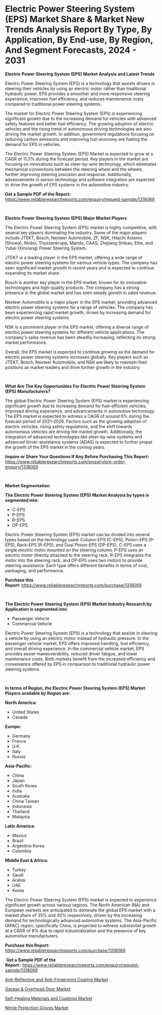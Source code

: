 <p><h1>Electric Power Steering System (EPS) Market Share & Market New Trends Analysis Report By Type, By Application, By End-use, By Region, And Segment Forecasts, 2024 - 2031</h1></p><p><strong>Electric Power Steering System (EPS) Market Analysis and Latest Trends</strong></p>
<p><p>Electric Power Steering System (EPS) is a technology that assists drivers in steering their vehicles by using an electric motor rather than traditional hydraulic power. EPS provides a smoother and more responsive steering experience, improves fuel efficiency, and reduces maintenance costs compared to traditional power steering systems.</p><p>The market for Electric Power Steering System (EPS) is experiencing significant growth due to the increasing demand for vehicles with advanced safety features and better fuel efficiency. The growing adoption of electric vehicles and the rising trend of autonomous driving technologies are also driving the market growth. In addition, government regulations focusing on reducing carbon emissions and improving fuel economy are fueling the demand for EPS in vehicles.</p><p>The Electric Power Steering System (EPS) Market is expected to grow at a CAGR of 11.3% during the forecast period. Key players in the market are focusing on innovations such as steer-by-wire technology, which eliminates mechanical connections between the steering wheel and the wheels, further improving steering precision and response. Additionally, advancements in sensor technology and software integration are expected to drive the growth of EPS systems in the automotive industry.</p></p>
<p><strong>Get a Sample PDF of the Report:&nbsp;</strong> <a href="https://www.reliableresearchreports.com/enquiry/request-sample/1318069">https://www.reliableresearchreports.com/enquiry/request-sample/1318069</a></p>
<p>&nbsp;</p>
<p><strong>Electric Power Steering System (EPS) Major Market Players</strong></p>
<p><p>The Electric Power Steering System (EPS) market is highly competitive, with several key players dominating the industry. Some of the major players include JTEKT, Bosch, Nexteer Automobile, ZF, NSK, Hitachi Astemo (Showa), Mobis, Thyssenkrupp, Mando, CAAS, Zhejiang Shibao, Elite, and Yubei (Xinxiang) Power Steering System.</p><p>JTEKT is a leading player in the EPS market, offering a wide range of electric power steering systems for various vehicle types. The company has seen significant market growth in recent years and is expected to continue expanding its market share.</p><p>Bosch is another key player in the EPS market, known for its innovative technologies and high-quality products. The company has a strong presence in the global market and has seen steady growth in sales revenue.</p><p>Nexteer Automobile is a major player in the EPS market, providing advanced electric power steering systems for a range of vehicles. The company has been experiencing rapid market growth, driven by increasing demand for electric power steering systems.</p><p>NSK is a prominent player in the EPS market, offering a diverse range of electric power steering systems for different vehicle applications. The company's sales revenue has been steadily increasing, reflecting its strong market performance.</p><p>Overall, the EPS market is expected to continue growing as the demand for electric power steering systems increases globally. Key players such as JTEKT, Bosch, Nexteer Automobile, and NSK are likely to maintain their positions as market leaders and drive further growth in the industry.</p></p>
<p>&nbsp;</p>
<p><strong>What Are The Key Opportunities For Electric Power Steering System (EPS) Manufacturers?</strong></p>
<p><p>The global Electric Power Steering System (EPS) market is experiencing significant growth due to increasing demand for fuel-efficient vehicles, improved driving experience, and advancements in automotive technology. The EPS market is expected to witness a CAGR of around 6% during the forecast period of 2021-2026. Factors such as the growing adoption of electric vehicles, rising safety regulations, and the shift towards autonomous vehicles are driving the market growth. Additionally, the integration of advanced technologies like steer-by-wire systems and advanced driver-assistance systems (ADAS) is expected to further propel the growth of the EPS market in the coming years.</p></p>
<p><strong>Inquire or Share Your Questions If Any Before Purchasing This Report:</strong> <a href="https://www.reliableresearchreports.com/enquiry/pre-order-enquiry/1318069">https://www.reliableresearchreports.com/enquiry/pre-order-enquiry/1318069</a></p>
<p>&nbsp;</p>
<p><strong>Market Segmentation</strong></p>
<p><strong>The Electric Power Steering System (EPS) Market Analysis by types is segmented into:</strong></p>
<p><ul><li>C-EPS</li><li>P-EPS</li><li>R-EPS</li><li>DP-EPS</li></ul></p>
<p><p>Electric Power Steering System (EPS) market can be divided into several types based on the technology used: Column-EPS (C-EPS), Pinion-EPS (P-EPS), Rack-EPS (R-EPS), and Dual Pinion-EPS (DP-EPS). C-EPS uses a single electric motor mounted on the steering column, P-EPS uses an electric motor directly attached to the steering rack, R-EPS integrates the motor into the steering rack, and DP-EPS uses two motors to provide steering assistance. Each type offers different benefits in terms of cost, packaging, and performance.</p></p>
<p><strong>Purchase this Report:&nbsp;</strong><a href="https://www.reliableresearchreports.com/purchase/1318069">https://www.reliableresearchreports.com/purchase/1318069</a></p>
<p>&nbsp;</p>
<p><strong>The Electric Power Steering System (EPS) Market Industry Research by Application is segmented into:</strong></p>
<p><ul><li>Passenger Vehicle</li><li>Commercial Vehicle</li></ul></p>
<p><p>Electric Power Steering System (EPS) is a technology that assists in steering a vehicle by using an electric motor instead of hydraulic pressure. In the passenger vehicle market, EPS offers improved handling, fuel efficiency, and overall driving experience. In the commercial vehicle market, EPS provides easier maneuverability, reduced driver fatigue, and lower maintenance costs. Both markets benefit from the increased efficiency and convenience offered by EPS in comparison to traditional hydraulic power steering systems.</p></p>
<p>&nbsp;</p>
<p><strong>In terms of Region, the Electric Power Steering System (EPS) Market Players available by Region are:</strong></p>
<p>
    <p> <strong> North America: </strong>
        <ul>
            <li>United States</li>
            <li>Canada</li>
        </ul>
        </p> 
    <p> <strong> Europe: </strong>
        <ul>
            <li>Germany</li>
            <li>France</li>
            <li>U.K.</li>
            <li>Italy</li>
            <li>Russia</li>
        </ul>
        </p> 
    <p> <strong> Asia-Pacific: </strong>
        <ul>
            <li>China</li>
            <li>Japan</li>
            <li>South Korea</li>
            <li>India</li>
            <li>Australia</li>
            <li>China Taiwan</li>
            <li>Indonesia</li>
            <li>Thailand</li>
            <li>Malaysia</li>
        </ul>
        </p> 
    <p> <strong> Latin America: </strong>
        <ul>
            <li>Mexico</li>
            <li>Brazil</li>
            <li>Argentina Korea</li>
            <li>Colombia</li>
        </ul>
        </p> 
    <p> <strong> Middle East & Africa: </strong>
        <ul>
            <li>Turkey</li>
            <li>Saudi</li>
            <li>Arabia</li>
            <li>UAE</li>
            <li>Korea</li>
        </ul>
    </p>
    </p>
<p><p>The Electric Power Steering System (EPS) market is expected to experience significant growth across various regions. The North American (NA) and European markets are anticipated to dominate the global EPS market with a market share of 35% and 30% respectively, driven by the increasing demand for technologically advanced automotive systems. The Asia-Pacific (APAC) region, specifically China, is projected to witness substantial growth at a CAGR of 8% due to rapid industrialization and the presence of key automotive manufacturers.</p></p>
<p><strong>Purchase this Report: </strong><a href="https://www.reliableresearchreports.com/purchase/1318069">https://www.reliableresearchreports.com/purchase/1318069</a></p>
<p>&nbsp;<strong>Get a Sample PDF of the Report:&nbsp;&nbsp;</strong><a href="https://www.reliableresearchreports.com/enquiry/request-sample/1318069">https://www.reliableresearchreports.com/enquiry/request-sample/1318069</a></p>
<p><strong></strong></p>
<p><p><a href="https://view.publitas.com/reportprime-1/anti-reflective-and-anti-fingerprint-coating-market-provides-detailed-segmentation-of-this-market-based-on-type-application-and-region-and-forecast-for-the-period-from-2023-2030/">Anti-Reflective and Anti-Fingerprint Coating Market</a></p><p><a href="https://view.publitas.com/reportprime-1/garage-overhead-door-market-challenges-opportunities-and-growth-drivers-and-major-market-players-forecasted-for-period-from-2023-2030/">Garage & Overhead Door Market</a></p><p><a href="https://view.publitas.com/reportprime-1/decoding-the-self-healing-materials-and-coatings-market-a-deep-dive-into-the-latest-market-trends-market-segmentation-and-competitive-analysis/">Self-Healing Materials and Coatings Market</a></p><p><a href="https://gamy-alyssum-396.notion.site/Nitrile-Protection-Gloves-Market-Provides-Detailed-Segmentation-of-this-Market-based-on-Type-Applic-b61573823dff41cdb707f1760c87ca6a">Nitrile Protection Gloves Market</a></p></p>